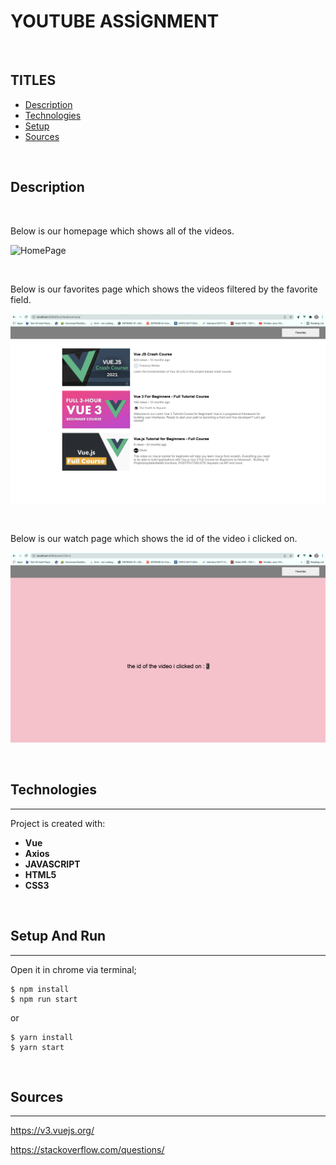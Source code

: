 # YOUTUBE ASSİGNMENT


<br />

## **TITLES**

* [Description](#description)
* [Technologies](#technologies)
* [Setup](#setup)
* [Sources](#sources)

<br />

## Description

<br />

Below is our homepage which shows all of the videos.

![HomePage](src/assets/homePage.png)

<br />

Below is our favorites page which shows the videos filtered by the favorite field. 

![FavoritesPage](src/assets/favoritesPage.png)

<br />


Below is our watch page which shows the id of the video i clicked on. 

![WatchPage](src/assets/watchPage.png)

<br />

## Technologies
---
Project is created with:
* **Vue**
* **Axios**
* **JAVASCRIPT**
* **HTML5**
* **CSS3**


<br />

## Setup And Run
---
Open it in chrome via terminal;


```
$ npm install
$ npm run start
```
or 

```
$ yarn install
$ yarn start
```

<br />

## Sources
---
https://v3.vuejs.org/

https://stackoverflow.com/questions/